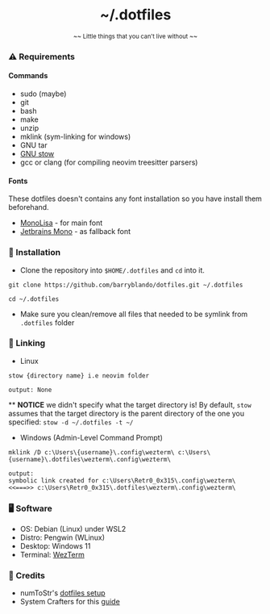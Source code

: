 <h1 align="center">~/.dotfiles</h1>

<p align="center"><sub>~~ Little things that you can't live without ~~</sub></p>

### ⚠️ Requirements

#### Commands

- sudo (maybe)
- git
- bash
- make
- unzip
- mklink (sym-linking for windows)
- GNU tar
- [GNU stow](https://github.com/aspiers/stow)
- gcc or clang (for compiling neovim treesitter parsers)

#### Fonts

These dotfiles doesn't contains any font installation so you have install them beforehand.

- [MonoLisa](https://www.monolisa.dev/) - for main font
- [Jetbrains Mono](https://www.jetbrains.com/lp/mono/) - as fallback font

### 🚀 Installation

- Clone the repository into `$HOME/.dotfiles` and `cd` into it.

```
git clone https://github.com/barryblando/dotfiles.git ~/.dotfiles

cd ~/.dotfiles
```

- Make sure you clean/remove all files that needed to be symlink from `.dotfiles` folder

### 🔗 Linking

* Linux

```shell
stow {directory name} i.e neovim folder

output: None
```
  ** **NOTICE** we didn't specify what the target directory is! By default, `stow` assumes that the target directory is the parent directory of the one you specified:  `stow -d ~/.dotfiles -t ~/`
     
- Windows (Admin-Level Command Prompt)

```shell
mklink /D c:\Users\{username}\.config\wezterm\ c:\Users\{username}\.dotfiles\wezterm\.config\wezterm\

output:
symbolic link created for c:\Users\Retr0_0x315\.config\wezterm\ <<===>> c:\Users\Retr0_0x315\.dotfiles\wezterm\.config\wezterm\
```

### 🖥️ Software

- OS: Debian (Linux) under WSL2
- Distro: Pengwin (WLinux)
- Desktop: Windows 11
- Terminal: [WezTerm](https://wezfurlong.org/wezterm/install/linux.html)

### 🙏 Credits

- numToStr's [dotfiles setup](https://github.com/numToStr/dotfiles)
- System Crafters for this [guide](https://www.youtube.com/watch?v=CxAT1u8G7is)

